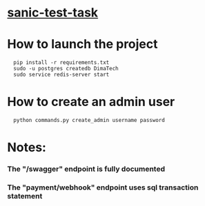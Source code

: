 # <a href="https://docs.google.com/document/d/1lblqae9k0wdV7q7QFjxYcC_rrDbRb5DIUHtHiKM5iz4/edit">sanic-test-task</a>
# How to launch the project
```
  pip install -r requirements.txt
  sudo -u postgres createdb DimaTech
  sudo service redis-server start
```
# How to create an admin user
```
  python commands.py create_admin username password
```
# Notes:
### The "/swagger" endpoint is fully documented
### The "payment/webhook" endpoint uses sql transaction statement

